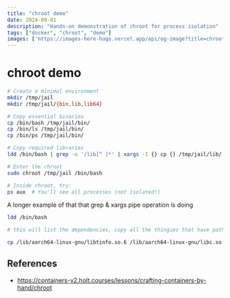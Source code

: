 ```yaml
---
title: "chroot demo"
date: 2024-09-01
description: "Hands-on demonstration of chroot for process isolation"
tags: ["docker", "chroot", "demo"]
images: ['https://images-here-hugo.vercel.app/api/og-image?title=chroot%20demo']
---
```


# chroot demo

```bash
# Create a minimal environment
mkdir /tmp/jail
mkdir /tmp/jail/{bin,lib,lib64}

# Copy essential binaries
cp /bin/bash /tmp/jail/bin/
cp /bin/ls /tmp/jail/bin/
cp /bin/ps /tmp/jail/bin/

# Copy required libraries
ldd /bin/bash | grep -o '/lib[^ ]*' | xargs -I {} cp {} /tmp/jail/lib/

# Enter the chroot
sudo chroot /tmp/jail /bin/bash

# Inside chroot, try:
ps aux  # You'll see all processes (not isolated!)
```


A longer example of that that grep & xargs pipe operation is doing

```bash
ldd /bin/bash

# this will list the dependencies, copy all the thingies that have paths

cp /lib/aarch64-linux-gnu/libtinfo.so.6 /lib/aarch64-linux-gnu/libc.so.6 /lib/ld-linux-aarch64.so.1 /my-new-root/lib

```

## References
- https://containers-v2.holt.courses/lessons/crafting-containers-by-hand/chroot